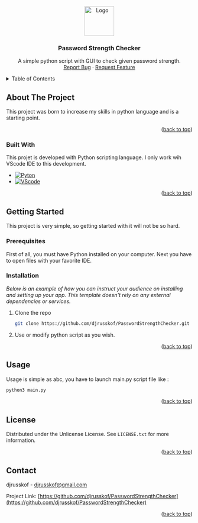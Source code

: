 <!-- Improved compatibility of back to top link: See: https://github.com/othneildrew/Best-README-Template/pull/73 -->
<a id="readme-top"></a>
<!--
*** Thanks for checking out the Best-README-Template. If you have a suggestion
*** that would make this better, please fork the repo and create a pull request
*** or simply open an issue with the tag "enhancement".
*** Don't forget to give the project a star!
*** Thanks again! Now go create something AMAZING! :D
-->


<!-- PROJECT LOGO -->
<br />
<div align="center">
  <img src="images/PasswordStrengthChecker.ico" alt="Logo" width="80" height="80">

  <h3 align="center">Password Strength Checker</h3>

  <p align="center">
    A simple python script with GUI to check given password strength.
    <br />
    <a href="https://github.com/djrusskof/PasswordStrengthChecker/issues/new?labels=bug&template=bug-report---.md">Report Bug</a>
    &middot;
    <a href="https://github.com/djrusskof/PasswordStrengthChecker/issues/new?labels=enhancement&template=feature-request---.md">Request Feature</a>
  </p>
</div>



<!-- TABLE OF CONTENTS -->
<details>
  <summary>Table of Contents</summary>
  <ol>
    <li>
      <a href="#about-the-project">About The Project</a>
      <ul>
        <li><a href="#built-with">Built With</a></li>
      </ul>
    </li>
    <li>
      <a href="#getting-started">Getting Started</a>
      <ul>
        <li><a href="#prerequisites">Prerequisites</a></li>
        <li><a href="#installation">Installation</a></li>
      </ul>
    </li>
    <li><a href="#usage">Usage</a></li>
    <li><a href="#license">License</a></li>
    <li><a href="#contact">Contact</a></li>
  </ol>
</details>



<!-- ABOUT THE PROJECT -->
## About The Project

This project was born to increase my skills in python language and is a starting point.


<p align="right">(<a href="#readme-top">back to top</a>)</p>



### Built With

This projet is developed with Python scripting language.
I only work wih VScode IDE to this development.

* [![Pyton][Python]][Python-url]
* [![VScode][VScode]][VScode-url]

<p align="right">(<a href="#readme-top">back to top</a>)</p>



<!-- GETTING STARTED -->
## Getting Started

This project is very simple, so getting started with it will not be so hard.

### Prerequisites

First of all, you must have Python installed on your computer.
Next you have to open files with your favorite IDE.

### Installation

_Below is an example of how you can instruct your audience on installing and setting up your app. This template doesn't rely on any external dependencies or services._

1. Clone the repo
   ```sh
   git clone https://github.com/djrusskof/PasswordStrengthChecker.git
   ```
2. Use or modify python script as you wish.

<p align="right">(<a href="#readme-top">back to top</a>)</p>



<!-- USAGE EXAMPLES -->
## Usage

Usage is simple as abc, you have to launch main.py script file like :

   ```sh
   python3 main.py
   ```

<p align="right">(<a href="#readme-top">back to top</a>)</p>



<!-- LICENSE -->
## License

Distributed under the Unlicense License. See `LICENSE.txt` for more information.

<p align="right">(<a href="#readme-top">back to top</a>)</p>



<!-- CONTACT -->
## Contact

djrusskof  - djrusskof@gmail.com

Project Link: [https://github.com/djrusskof/PasswordStrengthChecker](https://github.com/djrusskof/PasswordStrengthChecker)

<p align="right">(<a href="#readme-top">back to top</a>)</p>





<!-- MARKDOWN LINKS & IMAGES -->
<!-- https://www.markdownguide.org/basic-syntax/#reference-style-links -->
[linkedin-shield]: https://img.shields.io/badge/-LinkedIn-black.svg?style=for-the-badge&logo=linkedin&colorB=555
[linkedin-url]: https://linkedin.com/in/othneildrew
[product-screenshot]: images/screenshot.png
[Python]: https://img.shields.io/badge/python-3670A0?style=for-the-badge&logo=python&logoColor=ffdd54
[Python-url]: https://www.python.org/
[VScode]: https://img.shields.io/badge/Visual%20Studio%20Code-007ACC?logo=visualstudiocode&logoColor=fff&style=plastic
[VScode-url]: https://code.visualstudio.com/

